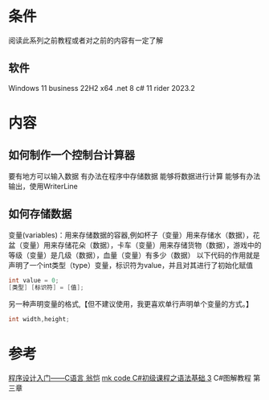# 条件
阅读此系列之前教程或者对之前的内容有一定了解
## 软件
Windows 11 business 22H2 x64
.net 8
c# 11
rider 2023.2
# 内容
## 如何制作一个控制台计算器
要有地方可以输入数据
有办法在程序中存储数据
能够将数据进行计算
能够有办法输出，使用WriterLine
## 如何存储数据
变量(variables)：用来存储数据的容器,例如杯子（变量）用来存储水（数据），花盆（变量）用来存储花朵（数据），卡车（变量）用来存储货物（数据），游戏中的等级（变量）是几级（数据），血量（变量）有多少（数据）
以下代码的作用就是声明了一个int类型（type）变量，标识符为value，并且对其进行了初始化赋值
```C#
int value = 0;
[类型] [标识符] = [值];
```
另一种声明变量的格式,【但不建议使用，我更喜欢单行声明单个变量的方式。】
```c#
int width,height;
```
# 参考
[程序设计入门——C语言 翁恺](https://www.icourse163.org/learn/ZJU-199001?tid=1470101496#/learn/content?type=detail&id=1253329394&cid=1283623091)
[mk code C#初级课程之语法基础 3](http://mkcode.net/html/csharp_jc/chuji/yufa.html)
C#图解教程 第三章